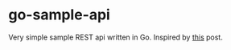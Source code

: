 # go-sample-api

Very simple sample REST api written in Go. Inspired by [this](http://openmymind.net/RESTful-routing-in-Go/) post. 